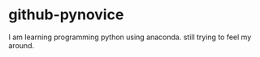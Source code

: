# github-pynovice
I am learning programming python using anaconda. still trying to feel my around. 
